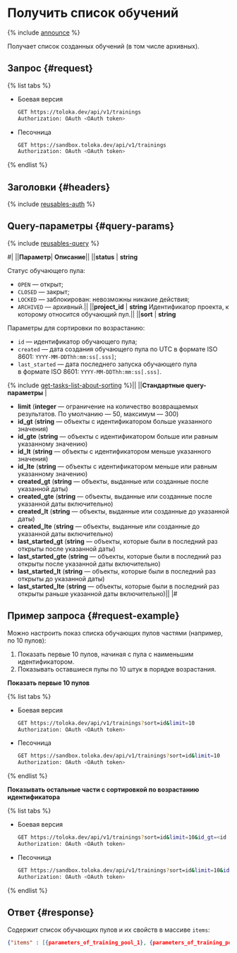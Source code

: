 # Получить список обучений

{% include [announce](../_includes/announce.md) %}

Получает список созданных обучений (в том числе архивных).

## Запрос {#request}

{% list tabs %}

- Боевая версия

    ```bash
    GET https://toloka.dev/api/v1/trainings
    Authorization: OAuth <OAuth token>
    ```

- Песочница

    ```bash
    GET https://sandbox.toloka.dev/api/v1/trainings
    Authorization: OAuth <OAuth token>
    ```

{% endlist %}

## Заголовки {#headers}

{% include [reusables-auth](../_includes/reusables/id-reusables/auth.md) %}

## Query-параметры {#query-params}

{% include [reusables-query](../_includes/reusables/id-reusables/query.md) %}

#|
||**Параметр**| **Описание**||
||**status** | **string**

Статус обучающего пула:

- `OPEN` — открыт;
- `CLOSED` — закрыт;
- `LOCKED` — заблокирован: невозможны никакие действия;
- `ARCHIVED` — архивный.||
||**project_id** | **string**
Идентификатор проекта, к которому относится обучающий пул.||
||**sort** | **string**

Параметры для сортировки по возрастанию:

- `id` — идентификатор обучающего пула;
- `created` — дата создания обучающего пула по UTC в формате ISO 8601: `YYYY-MM-DDThh:mm:ss[.sss]`;
- `last_started` — дата последнего запуска обучающего пула в формате ISO 8601: `YYYY-MM-DDThh:mm:ss[.sss]`.

{% include [get-tasks-list-about-sorting](../_includes/concepts/get-tasks-list/id-get-tasks-list/about-sorting.md) %}||
||**Стандартные query-параметры** |
- **limit** (**integer** — ограничение на количество возвращаемых результатов. По умолчанию — 50, максимум — 300)
- **id_gt** (**string** — объекты с идентификатором больше указанного значения)
- **id_gte** (**string** — объекты с идентификатором больше или равным указанному значению)
- **id_lt** (**string** — объекты с идентификатором меньше указанного значения)
- **id_lte** (**string** — объекты с идентификатором меньше или равным указанному значению)
- **created_gt** (**string** — объекты, выданные или созданные после указанной даты)
- **created_gte** (**string** — объекты, выданные или созданные после указанной даты включительно)
- **created_lt** (**string** — объекты, выданные или созданные до указанной даты)
- **created_lte** (**string** — объекты, выданные или созданные до указанной даты включительно)
- **last_started_gt** (**string** — объекты, которые были в последний раз открыты после указанной даты)
- **last_started_gte** (**string** — объекты, которые были в последний раз открыты после указанной даты включительно)
- **last_started_lt** (**string** — объекты, которые были в последний раз открыты до указанной даты)
- **last_started_lte** (**string** — объекты, которые были в последний раз открыты раньше указанной даты включительно)||
|#

## Пример запроса {#request-example}

Можно настроить показ списка обучающих пулов частями (например, по 10 пулов):

1. Показать первые 10 пулов, начиная с пула с наименьшим идентификатором.
1. Показывать оставшиеся пулы по 10 штук в порядке возрастания.

**Показать первые 10 пулов**

{% list tabs %}

- Боевая версия

    ```bash
    GET https://toloka.dev/api/v1/trainings?sort=id&limit=10
    Authorization: OAuth <OAuth token>
    ```

- Песочница

    ```bash
    GET https://sandbox.toloka.dev/api/v1/trainings?sort=id&limit=10
    Authorization: OAuth <OAuth token>
    ```

{% endlist %}

**Показывать остальные части с сортировкой по возрастанию идентификатора**

{% list tabs %}

- Боевая версия

    ```bash
    GET https://toloka.dev/api/v1/trainings?sort=id&limit=10&id_gt=<id of the last training from the previous response>
    Authorization: OAuth <OAuth token>
    ```

- Песочница

    ```bash
    GET https://sandbox.toloka.dev/api/v1/trainings?sort=id&limit=10&id_gt=<id of the last training from the previous response>
    Authorization: OAuth <OAuth token>
    ```

{% endlist %}

## Ответ {#response}

Содержит список обучающих пулов и их свойств в массиве `items`:

```json
{"items" : [{parameters_of_training_pool_1}, {parameters_of_training_pool_2}, ... {parameters_of_training_pool__n_}], "has_more": false}
```
